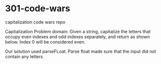 # 301-code-wars
capitalization
code wars repo

Capitalization
Problem domain: Given a string, capitalize the letters that occupy even indexes and odd indexes separately, and return as shown below. Index 0 will be considered even.

Our solution used parseFLoat. Parse float made sure that the input did not contain any letters

